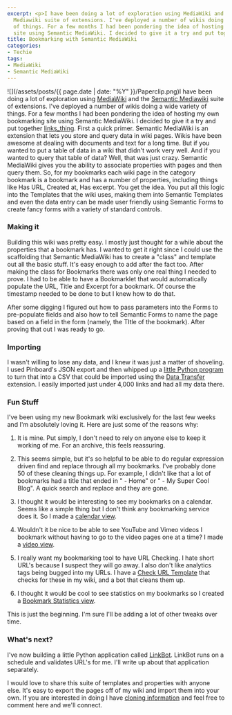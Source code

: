 ```yaml
---
excerpt: <p>I have been doing a lot of exploration using MediaWiki and the Semantic
  Mediawiki suite of extensions. I've deployed a number of wikis doing a wide variety
  of things. For a few months I had been pondering the idea of hosting my own bookmarking
  site using Semantic MediaWiki. I decided to give it a try and put together links_thing.</p>
title: Bookmarking with Semantic MediaWiki
categories:
- Techie
tags:
- MediaWiki
- Semantic MediaWiki
---
```


![](/assets/posts/{{ page.date | date: "%Y" }}/Paperclip.png)I have been doing a lot of exploration using [MediaWiki](http://www.mediawiki.org/wiki/MediaWiki) and the [Semantic Mediawiki](http://semantic-mediawiki.org/) suite of extensions. I've deployed a number of wikis doing a wide variety of things. For a few months I had been pondering the idea of hosting my own bookmarking site using Semantic MediaWiki. I decided to give it a try and put together [links_thing](http://links.thingelstad.com/wiki/Main_Page).
First a quick primer. Semantic MediaWiki is an extension that lets you store and query data in wiki pages. Wikis have been awesome at dealing with documents and text for a long time. But if you wanted to put a table of data in a wiki that didn't work very well. And if you wanted to query that table of data? Well, that was just crazy. Semantic MediaWiki gives you the ability to associate properties with pages and then query them. So, for my bookmarks each wiki page in the category bookmark is a bookmark and has a number of properties, including things like Has URL, Created at, Has excerpt. You get the idea. You put all this logic into the Templates that the wiki uses, making them into Semantic Templates and even the data entry can be made user friendly using Semantic Forms to create fancy forms with a variety of standard controls.

### Making it

Building this wiki was pretty easy. I mostly just thought for a while about the properties that a bookmark has. I wanted to get it right since I could use the scaffolding that Semantic MediaWiki has to create a "class" and template out all the basic stuff. It's easy enough to add after the fact too. After making the class for Bookmarks there was only one real thing I needed to prove. I had to be able to have a Bookmarklet that would automatically populate the URL, Title and Excerpt for a bookmark. Of course the timestamp needed to be done to but I knew how to do that.

After some digging I figured out how to pass parameters into the Forms to pre-populate fields and also how to tell Semantic Forms to name the page based on a field in the form (namely, the TItle of the bookmark). After proving that out I was ready to go.

### Importing

I wasn't willing to lose any data, and I knew it was just a matter of shoveling. I used Pinboard's JSON export and then whipped up a [little Python program](http://links.thingelstad.com/wiki/links_thing:Migrate_Pinboard_data) to turn that into a CSV that could be imported using the [Data Transfer](https://www.mediawiki.org/wiki/Extension:Data_Transfer) extension. I easily imported just under 4,000 links and had all my data there.

### Fun Stuff

I've been using my new Bookmark wiki exclusively for the last few weeks and I'm absolutely loving it. Here are just some of the reasons why:



  1. It is mine. Put simply, I don't need to rely on anyone else to keep it working of me. For an archive, this feels reassuring.


  2. This seems simple, but it's so helpful to be able to do regular expression driven find and replace through all my bookmarks. I've probably done 50 of these cleaning things up. For example, I didn't like that a lot of bookmarks had a title that ended in " - Home" or " - My Super Cool Blog". A quick search and replace and they are gone.


  3. I thought it would be interesting to see my bookmarks on a calendar. Seems like a simple thing but I don't think any bookmarking service does it. So I made a [calendar view](http://links.thingelstad.com/w/index.php?title=Calendar&month=3&year=2012).


  4. Wouldn't it be nice to be able to see YouTube and Vimeo videos I bookmark without having to go to the video pages one at a time? I made a [video view](http://links.thingelstad.com/wiki/Videos).


  5. I really want my bookmarking tool to have URL Checking. I hate short URL's because I suspect they will go away. I also don't like analytics tags being bugged into my URLs. I have a [Check URL Template](http://links.thingelstad.com/wiki/Template:Check_URL) that checks for these in my wiki, and a bot that cleans them up.


  6. I thought it would be cool to see statistics on my bookmarks so I created a [Bookmark Statistics view](http://links.thingelstad.com/wiki/Bookmark_statistics).

This is just the beginning. I'm sure I'll be adding a lot of other tweaks over time.

### What's next?

I've now building a little Python application called [LinkBot](http://links.thingelstad.com/wiki/User:LinkBot). LinkBot runs on a schedule and validates URL's for me. I'll write up about that application separately.

I would love to share this suite of templates and properties with anyone else. It's easy to export the pages off of my wiki and import them into your own. If you are interested in doing I have [cloning information](http://links.thingelstad.com/wiki/links_thing:Cloning) and feel free to comment here and we'll connect.
